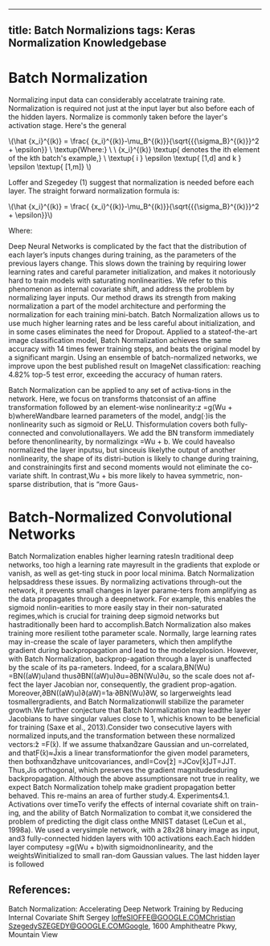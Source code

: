 
---
title: Batch Normalizions
tags: Keras Normalization Knowledgebase
---


# Batch Normalization

Normalizing input data can considerably accelatrate training rate. Normalization is required not just at the input layer but also before each of the hidden layers. Normalize is commonly taken before the layer's activation stage. Here's the general 

\\(\hat {x_i}^{(k)} = \frac{ {x_i}^{(k)}-\mu_B^{(k)}}{\sqrt{{{\sigma_B}^{(k)}}^2 + \epsilon}}
\\
\textup{Where:}
\\
\\
{x_i}^{(k)} \textup{ denotes the ith element of the kth batch's example,}
\\
\textup{  i }
 \epsilon \textup{ [1,d] and k } \epsilon \textup{ [1,m]}
 \\)



Loffer and Szegedey (1) suggest that normalization is needed before each layer. The straight forward normalization formula is:

\\(\hat {x_i}^{(k)} = \frac{ {x_i}^{(k)}-\mu_B^{(k)}}{\sqrt{{{\sigma_B}^{(k)}}^2 + \epsilon}}\\)

Where:







Deep Neural Networks is complicated by the fact that the distribution of each layer’s inputs changes during training, as the parameters of the previous 
layers change. This slows down the training by requiring lower learning rates and careful parameter initialization, and makes it notoriously hard to 
train models with saturating nonlinearities. We refer to this phenomenon as internal covariate shift, and address the problem by normalizing layer inputs. 
Our method draws its strength from making normalization a part of the model architecture and performing the normalization for each training mini-batch. 
Batch Normalization allows us to use much higher learning rates and be less careful about initialization, and in some cases eliminates the need for Dropout. 
Applied to a stateof-the-art image classification model, Batch Normalization achieves the same accuracy with 14 times fewer training steps,
and beats the original model by a significant margin. Using an ensemble of batch-normalized networks, we improve upon the best published result 
on ImageNet classification: reaching 4.82% top-5 test error, exceeding the accuracy of human raters.


Batch Normalization can be applied to any set of activa-tions  in  the  network.   Here,  we  focus  on  transforms  thatconsist of an affine transformation followed by an element-wise nonlinearity:z =g(Wu + b)whereWandbare learned parameters of the model, andg(·)is  the  nonlinearity  such  as  sigmoid  or  ReLU.  Thisformulation covers both fully-connected and convolutionallayers.  We add the BN transform immediately before thenonlinearity, by normalizingx =Wu + b. We could havealso  normalized  the  layer  inputsu,  but  sinceuis  likelythe output of another nonlinearity,  the shape of its distri-bution is likely to change during training, and constrainingits first and second moments would not eliminate the co-variate shift.  In contrast,Wu + bis more likely to havea symmetric, non-sparse distribution, that is “more Gaus-

# Batch-Normalized Convolutional Networks
Batch Normalization enables higher learning ratesIn traditional deep networks, too high a learning rate mayresult in the gradients that explode or vanish, as well as get-ting stuck in poor local minima. Batch Normalization helpsaddress these issues.  By normalizing activations through-out the network, it prevents small changes in layer parame-ters from amplifying as the data propagates through a deepnetwork.   For  example,  this  enables  the  sigmoid  nonlin-earities to more easily stay in their non-saturated regimes,which is crucial for training deep sigmoid networks but hastraditionally been hard to accomplish.Batch Normalization also makes training more resilient tothe parameter scale. Normally, large learning rates may in-crease the scale of layer parameters,  which then amplifythe gradient during backpropagation and lead to the modelexplosion. However, with Batch Normalization, backprop-agation through a layer is unaffected by the scale of its pa-rameters. Indeed, for a scalara,BN(Wu) =BN((aW)u)and thus∂BN((aW)u)∂u=∂BN(Wu)∂u, so the scale does not af-fect the layer Jacobian nor, consequently, the gradient prop-agation.  Moreover,∂BN((aW)u)∂(aW)=1a·∂BN(Wu)∂W, so largerweights lead tosmallergradients, and Batch Normalizationwill stabilize the parameter growth.We further conjecture that Batch Normalization may leadthe layer Jacobians to have singular values close to 1, whichis known to be beneficial for training (Saxe et al., 2013).Consider  two  consecutive  layers  with  normalized  inputs,and the transformation between these normalized vectors:̂z =F(̂x). If we assume that̂xand̂zare Gaussian and un-correlated, and thatF(̂x)≈Ĵxis a linear transformationfor the given model parameters, then botĥxand̂zhave unitcovariances, andI=Cov[̂z] =JCov[̂x]JT=JJT. Thus,Jis orthogonal, which preserves the gradient magnitudesduring backpropagation.  Although the above assumptionsare not true in reality,  we expect Batch Normalization tohelp make gradient propagation better behaved.   This re-mains an area of further study.4. Experiments4.1. Activations over timeTo  verify  the  effects  of  internal  covariate  shift  on  train-ing,  and the ability of Batch Normalization to combat it,we considered the problem of predicting the digit class onthe MNIST dataset (LeCun et al., 1998a).  We used a verysimple network, with a 28x28 binary image as input, and3 fully-connected hidden layers with 100 activations each.Each hidden layer computesy =g(Wu + b)with sigmoidnonlinearity,  and  the  weightsWinitialized  to  small  ran-dom  Gaussian  values.   The  last  hidden  layer  is  followed




## References:

Batch Normalization: Accelerating Deep Network Training by Reducing Internal Covariate Shift
Sergey IoffeSIOFFE@GOOGLE.COMChristian SzegedySZEGEDY@GOOGLE.COMGoogle, 1600 Amphitheatre Pkwy, Mountain View
